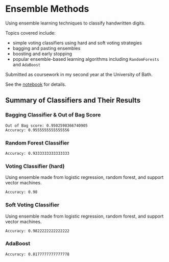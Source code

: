 # Ensemble Methods

Using ensemble learning techniques to classify handwritten digits.

Topics covered include:
- simple voting classifiers using hard and soft voting strategies
- bagging and pasting ensembles
- boosting and early stopping
- popular ensemble-based learning algorithms including `RandomForests` and `AdaBoost`

Submitted as coursework in my second year at the University of Bath.

See the [notebook](./Practical3.ipynb) for details.

## Summary of Classifiers and Their Results

### Bagging Classifier & Out of Bag Score
```
Out of Bag score: 0.9502598366740905
Accuracy: 0.9555555555555556
```

### Random Forest Classifier
```
Accuracy: 0.9333333333333333
```

### Voting Classifier (hard)
Using ensemble made from logistic regression, random forest, and support vector machines.
```
Accuracy: 0.98
```

### Soft Voting Classifier 
Using ensemble made from logistic regression, random forest, and support vector machines.
```
Accuracy: 0.9822222222222222
```

### AdaBoost
```
Accuracy: 0.8177777777777778
```